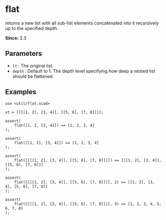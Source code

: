# flat

returns a new list with all sub-list elements concatenated into it recursively up to the specified depth.

**Since:** 2.3

## Parameters

- `lt` : The original list.
- `depth` : Default to 1. The depth level specifying how deep a nested list should be flattened. 

## Examples

	use <util/flat.scad>

	vt = [[[[1, 2], [3, 4]], [[5, 6], [7, 8]]]];

	assert(
		flat([1, 2, [3, 4]]) == [1, 2, 3, 4]
	);

	assert(
		flat([[1, 2], [3, 4]]) == [1, 2, 3, 4]
	);

	assert(
		flat([[[[1, 2], [3, 4]], [[5, 6], [7, 8]]]]) == [[[1, 2], [3, 4]], [[5, 6], [7, 8]]]
	);

	assert(
		flat([[[[1, 2], [3, 4]], [[5, 6], [7, 8]]]], 2) == [[1, 2], [3, 4], [5, 6], [7, 8]]
	);

	assert(
		flat([[[[1, 2], [3, 4]], [[5, 6], [7, 8]]]], 3) == [1, 2, 3, 4, 5, 6, 7, 8]
	);
